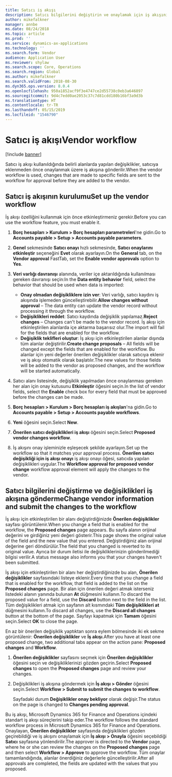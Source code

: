 ```yaml
---
title: Satıcı iş akışı
description: Satıcı bilgilerini değiştirin ve onaylamak için iş akışını kullanın.
author: mikefalkner
manager: annbe
ms.date: 08/24/2018
ms.topic: article
ms.prod: ''
ms.service: dynamics-ax-applications
ms.technology: ''
ms.search.form: Vendor
audience: Application User
ms.reviewer: shylaw
ms.search.scope: Core, Operations
ms.search.region: Global
ms.author: mikefalkner
ms.search.validFrom: 2018-08-30
ms.dyn365.ops.version: 8.0.4
ms.openlocfilehash: 950a1852acf9f3e4747ce2d55738c0eb3a646897
ms.sourcegitcommit: 9d4c7edd0ae2053c37c7d81cdd180b16bf3a9d3b
ms.translationtype: HT
ms.contentlocale: tr-TR
ms.lasthandoff: 05/15/2019
ms.locfileid: "1546790"
---
```

# <a name="vendor-workflow"></a><span data-ttu-id="d9b0f-103">Satıcı iş akışı</span><span class="sxs-lookup"><span data-stu-id="d9b0f-103">Vendor workflow</span></span>

[!include [banner](../includes/banner.md)]

<span data-ttu-id="d9b0f-104">Satıcı iş akışı kullanıldığında belirli alanlarda yapılan değişiklikler, satıcıya eklenmeden önce onaylanmak üzere iş akışına gönderilir.</span><span class="sxs-lookup"><span data-stu-id="d9b0f-104">When the vendor workflow is used, changes that are made to specific fields are sent to the workflow for approval before they are added to the vendor.</span></span>

## <a name="set-up-the-vendor-workflow"></a><span data-ttu-id="d9b0f-105">Satıcı iş akışının kurulumu</span><span class="sxs-lookup"><span data-stu-id="d9b0f-105">Set up the vendor workflow</span></span>

<span data-ttu-id="d9b0f-106">İş akışı özelliğini kullanmak için önce etkinleştirmeniz gerekir.</span><span class="sxs-lookup"><span data-stu-id="d9b0f-106">Before you can use the workflow feature, you must enable it.</span></span>

1. <span data-ttu-id="d9b0f-107">**Borç hesapları \> Kurulum \> Borç hesapları parametreleri**'ne gidin.</span><span class="sxs-lookup"><span data-stu-id="d9b0f-107">Go to **Accounts payable \> Setup \> Accounts payable parameters**.</span></span>
2. <span data-ttu-id="d9b0f-108">**Genel** sekmesinde **Satıcı onayı** hızlı sekmesinde, **Satıcı onaylarını etkinleştir** seçeneğini **Evet** olarak ayarlayın.</span><span class="sxs-lookup"><span data-stu-id="d9b0f-108">On the **General** tab, on the **Vendor approval** FastTab, set the **Enable vendor approvals** option to **Yes**.</span></span>
3. <span data-ttu-id="d9b0f-109">**Veri varlığı davranışı** alanında, veriler içe aktarıldığında kullanılması gereken davranışı seçin:</span><span class="sxs-lookup"><span data-stu-id="d9b0f-109">In the **Data entity behavior** field, select the behavior that should be used when data is imported:</span></span>

    - <span data-ttu-id="d9b0f-110">**Onay olmadan değişikliklere izin ver**: Veri varlığı, satıcı kaydını iş akışında işlemeden güncelleştirebilir.</span><span class="sxs-lookup"><span data-stu-id="d9b0f-110">**Allow changes without approval** – The data entity can update the vendor record without processing it through the workflow.</span></span>
    - <span data-ttu-id="d9b0f-111">**Değişiklikleri reddet**: Satıcı kaydında değişiklik yapılamaz.</span><span class="sxs-lookup"><span data-stu-id="d9b0f-111">**Reject changes** – Changes can't be made to the vendor record.</span></span> <span data-ttu-id="d9b0f-112">İş akışı için etkinleştirilen alanlarda içe aktarma başarısız olur.</span><span class="sxs-lookup"><span data-stu-id="d9b0f-112">The import will fail for the fields that are enabled for the workflow.</span></span>
    - <span data-ttu-id="d9b0f-113">**Değişiklik teklifleri oluştur**: İş akışı için etkinleştirilen alanlar dışında tüm alanlar değiştirilir.</span><span class="sxs-lookup"><span data-stu-id="d9b0f-113">**Create change proposals** – All fields will be changed except the fields that are enabled for the workflow.</span></span> <span data-ttu-id="d9b0f-114">Bu alanlar için yeni değerler önerilen değişiklikler olarak satıcıya eklenir ve iş akışı otomatik olarak başlatılır.</span><span class="sxs-lookup"><span data-stu-id="d9b0f-114">The new values for those fields will be added to the vendor as proposed changes, and the workflow will be started automatically.</span></span>

4. <span data-ttu-id="d9b0f-115">Satıcı alanı listesinde, değişiklik yapılmadan önce onaylanması gereken her alan için onay kutusunu **Etkinleştir** öğesini seçin.</span><span class="sxs-lookup"><span data-stu-id="d9b0f-115">In the list of vendor fields, select the **Enable** check box for every field that must be approved before the changes can be made.</span></span>
5. <span data-ttu-id="d9b0f-116">**Borç hesapları \> Kurulum \> Borç hesapları iş akışları**'na gidin.</span><span class="sxs-lookup"><span data-stu-id="d9b0f-116">Go to **Accounts payable \> Setup \> Accounts payable workflows**.</span></span>
6. <span data-ttu-id="d9b0f-117">**Yeni** öğesini seçin.</span><span class="sxs-lookup"><span data-stu-id="d9b0f-117">Select **New**.</span></span>
7. <span data-ttu-id="d9b0f-118">**Önerilen satıcı değişiklikleri iş akışı** öğesini seçin.</span><span class="sxs-lookup"><span data-stu-id="d9b0f-118">Select **Proposed vendor changes workflow**.</span></span> 
8. <span data-ttu-id="d9b0f-119">İş akışını onay işleminizle eşleşecek şekilde ayarlayın.</span><span class="sxs-lookup"><span data-stu-id="d9b0f-119">Set up the workflow so that it matches your approval process.</span></span> <span data-ttu-id="d9b0f-120">**Önerilen satıcı değişikliği için iş akışı onayı** iş akışı onayı öğesi, satıcıda yapılan değişiklikleri uygular.</span><span class="sxs-lookup"><span data-stu-id="d9b0f-120">The **Workflow approval for proposed vendor change** workflow approval element will apply the changes to the vendor.</span></span>

## <a name="change-vendor-information-and-submit-the-changes-to-the-workflow"></a><span data-ttu-id="d9b0f-121">Satıcı bilgilerini değiştirme ve değişiklikleri iş akışına gönderme</span><span class="sxs-lookup"><span data-stu-id="d9b0f-121">Change vendor information and submit the changes to the workflow</span></span>

<span data-ttu-id="d9b0f-122">İş akışı için etkinleştirilen bir alanı değiştirdiğinizde **Önerilen değişiklikler** sayfası görüntülenir.</span><span class="sxs-lookup"><span data-stu-id="d9b0f-122">When you change a field that is enabled for the workflow, the **Proposed changes** page appears.</span></span> <span data-ttu-id="d9b0f-123">Bu sayfa alanın orijinal değerini ve girdiğiniz yeni değeri gösterir.</span><span class="sxs-lookup"><span data-stu-id="d9b0f-123">This page shows the original value of the field and the new value that you entered.</span></span> <span data-ttu-id="d9b0f-124">Değiştirdiğiniz alan orijinal değerine geri döndürülür.</span><span class="sxs-lookup"><span data-stu-id="d9b0f-124">The field that you changed is reverted to its original value.</span></span> <span data-ttu-id="d9b0f-125">Ayrıca bir durum iletisi ile değişikliklerinizin gönderilmediği bilgisi verilir.</span><span class="sxs-lookup"><span data-stu-id="d9b0f-125">A status message also informs you that your changes haven't been submitted.</span></span> 

<span data-ttu-id="d9b0f-126">İş akışı için etkinleştirilen bir alanı her değiştirdiğinizde bu alan, **Önerilen değişiklikler** sayfasındaki listeye eklenir.</span><span class="sxs-lookup"><span data-stu-id="d9b0f-126">Every time that you change a field that is enabled for the workflow, that field is added to the list on the **Proposed changes** page.</span></span> <span data-ttu-id="d9b0f-127">Bir alan için önerilen değeri atmak isterseniz listedeki alanın yanında bulunan **At** düğmesini kullanın.</span><span class="sxs-lookup"><span data-stu-id="d9b0f-127">To discard the proposed value for a field, use the **Discard** button next to the field in the list.</span></span> <span data-ttu-id="d9b0f-128">Tüm değişiklikleri atmak için sayfanın alt kısmındaki **Tüm değişiklikleri at** düğmesini kullanın.</span><span class="sxs-lookup"><span data-stu-id="d9b0f-128">To discard all changes, use the **Discard all changes** button at the bottom of the page.</span></span> <span data-ttu-id="d9b0f-129">Sayfayı kapatmak için **Tamam** öğesini seçin.</span><span class="sxs-lookup"><span data-stu-id="d9b0f-129">Select **OK** to close the page.</span></span>

<span data-ttu-id="d9b0f-130">En az bir önerilen değişiklik yaptıktan sonra eylem bölmesinde iki ek sekme görüntülenir: **Önerilen değişiklikler** ve **İş akışı**.</span><span class="sxs-lookup"><span data-stu-id="d9b0f-130">After you have at least one proposed change, two additional tabs appear on the action pane: **Proposed changes** and **Workflow**.</span></span>

1. <span data-ttu-id="d9b0f-131">**Önerilen değişiklikler** sayfasını seçmek için **Önerilen değişiklikler** öğesini seçin ve değişikliklerinizi gözden geçirin.</span><span class="sxs-lookup"><span data-stu-id="d9b0f-131">Select **Proposed changes** to open the **Proposed changes** page and review your changes.</span></span>
2. <span data-ttu-id="d9b0f-132">Değişiklikleri iş akışına göndermek için **İş akışı \> Gönder** öğesini seçin.</span><span class="sxs-lookup"><span data-stu-id="d9b0f-132">Select **Workflow \> Submit to submit the changes to workflow**.</span></span>

    <span data-ttu-id="d9b0f-133">Sayfadaki durum **Değişiklikler onay bekliyor** olarak değişir.</span><span class="sxs-lookup"><span data-stu-id="d9b0f-133">The status on the page is changed to **Changes pending approval**.</span></span>

<span data-ttu-id="d9b0f-134">Bu iş akışı, Microsoft Dynamics 365 for Finance and Operations içindeki standart iş akışı süreçlerini takip eder.</span><span class="sxs-lookup"><span data-stu-id="d9b0f-134">The workflow follows the standard workflow process in Microsoft Dynamics 365 for Finance and Operations.</span></span> <span data-ttu-id="d9b0f-135">Onaylayan, **Önerilen değişiklikler** sayfasında değişiklikleri gözden geçirebildiği ve iş akışını onaylamak için **İş akışı \> Onayla** öğesini seçebildiği **Satıcı** sayfasına yönlendirilir.</span><span class="sxs-lookup"><span data-stu-id="d9b0f-135">The approver is directed to the **Vendor** page, where he or she can review the changes on the **Proposed changes** page and then select **Workflow \> Approve** to approve the workflow.</span></span> <span data-ttu-id="d9b0f-136">Tüm onaylar tamamlandığında, alanlar önerdiğiniz değerlerle güncelleştirilir.</span><span class="sxs-lookup"><span data-stu-id="d9b0f-136">After all approvals are completed, the fields are updated with the values that you proposed.</span></span>
